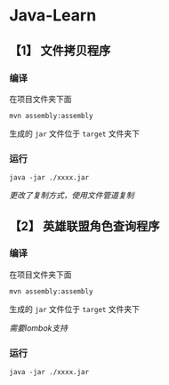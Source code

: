 # Java-Learn


## 【1】 文件拷贝程序

### 编译
在项目文件夹下面 
```
mvn assembly:assembly
```
生成的 `jar` 文件位于 `target` 文件夹下

### 运行
```
java -jar ./xxxx.jar
```
*更改了复制方式，使用文件管道复制*

## 【2】 英雄联盟角色查询程序

### 编译
在项目文件夹下面 
```
mvn assembly:assembly
```
生成的 `jar` 文件位于 `target` 文件夹下

*需要lombok支持*

### 运行
```
java -jar ./xxxx.jar
```